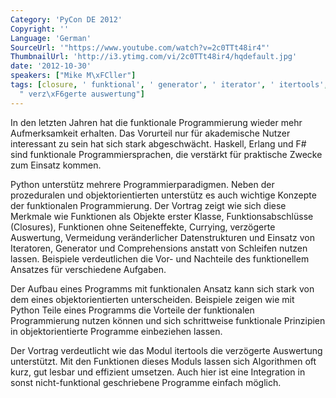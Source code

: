 ```yaml
---
Category: 'PyCon DE 2012'
Copyright: ''
Language: 'German'
SourceUrl: '"https://www.youtube.com/watch?v=2c0TTt48ir4"'
ThumbnailUrl: 'http://i3.ytimg.com/vi/2c0TTt48ir4/hqdefault.jpg'
date: '2012-10-30'
speakers: ["Mike M\xFCller"]
tags: [closure, ' funktional', ' generator', ' iterator', ' itertools', ' paradigma',
  " verz\xF6gerte auswertung"]
---
```

In den letzten Jahren hat die funktionale Programmierung wieder mehr
Aufmerksamkeit erhalten. Das Vorurteil nur für akademische Nutzer interessant
zu sein hat sich stark abgeschwächt. Haskell, Erlang und F# sind funktionale
Programmiersprachen, die verstärkt für praktische Zwecke zum Einsatz kommen.

Python unterstütz mehrere Programmierparadigmen. Neben der prozeduralen und
objektorientierten unterstütz es auch wichtige Konzepte der funktionalen
Programmierung. Der Vortrag zeigt wie sich diese Merkmale wie Funktionen als
Objekte erster Klasse, Funktionsabschlüsse (Closures), Funktionen ohne
Seiteneffekte, Currying, verzögerte Auswertung, Vermeidung veränderlicher
Datenstrukturen und Einsatz von Iteratoren, Generator und Comprehensions
anstatt von Schleifen nutzen lassen. Beispiele verdeutlichen die Vor- und
Nachteile des funktionellem Ansatzes für verschiedene Aufgaben.

Der Aufbau eines Programms mit funktionalen Ansatz kann sich stark von dem
eines objektorientierten unterscheiden. Beispiele zeigen wie mit Python Teile
eines Programms die Vorteile der funktionalen Programmierung nutzen können und
sich schrittweise funktionale Prinzipien in objektorientierte Programme
einbeziehen lassen.

Der Vortrag verdeutlicht wie das Modul itertools die verzögerte Auswertung
unterstützt. Mit den Funktionen dieses Moduls lassen sich Algorithmen oft
kurz, gut lesbar und effizient umsetzen. Auch hier ist eine Integration in
sonst nicht-funktional geschriebene Programme einfach möglich.


